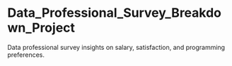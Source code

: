 # Data_Professional_Survey_Breakdown_Project
Data professional survey insights on salary, satisfaction, and programming preferences.
